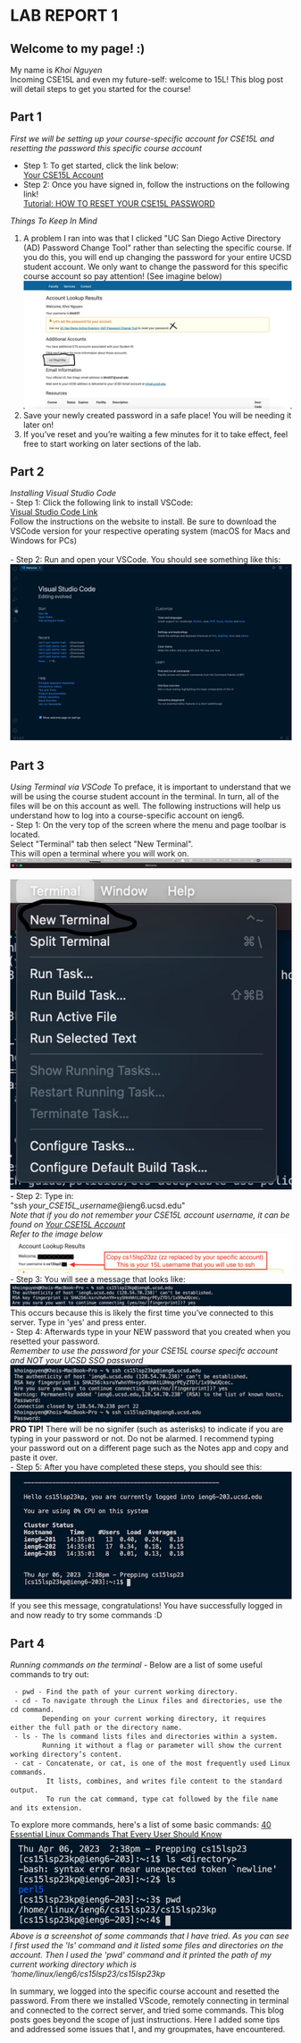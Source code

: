 # LAB REPORT 1

## **Welcome to my page! :)**

My name is *Khoi Nguyen*<br>
Incoming CSE15L and even my future-self: welcome to 15L! This blog post will detail steps to get you started for the course!

## **Part 1**
*First we will be setting up your course-specific account for CSE15L and resetting the password this specific course account*<br>
   - Step 1: To get started, click the link below:<br>
              [Your CSE15L Account](https://sdacs.ucsd.edu/~icc/index.php)<br>         
   - Step 2: Once you have signed in, follow the instructions on the following link!<br>
              [Tutorial: HOW TO RESET YOUR CSE15L PASSWORD](https://drive.google.com/file/d/17IDZn8Qq7Q0RkYMxdiIR0o6HJ3B5YqSW/view)<br> 
              
*Things To Keep In Mind*<br>
1. A problem I ran into was that I clicked "UC San Diego Active Directory (AD) Password Change Tool" rather than selecting the specific course. If you do this, you will end up changing the password for your entire UCSD student account. We only want to change the password for this specific course account so pay attention! (See imagine below)<br> ![Image](passwordss.jpg)<br>
3. Save your newly created password in a safe place! You will be needing it later on!<br>
4. If you’ve reset and you’re waiting a few minutes for it to take effect, feel free to start working on later sections of the lab.<br>

## **Part 2**
*Installing Visual Studio Code*<br>
    - Step 1: Click the following link to install VSCode:<br>
              [Visual Studio Code Link](https://code.visualstudio.com/)<br>
              Follow the instructions on the website to install. Be sure to download the VSCode version for your respective operating system (macOS for Macs and Windows for PCs)<br>          
    - Step 2: Run and open your VSCode. You should see something like this:<br>
              ![Image](vsc1.jpg)<br>
              
## **Part 3**
*Using Terminal via VSCode*
To preface, it is important to understand that we will be using the course student account in the terminal. In turn, all of the files will be on this account as well. The following instructions will help us understand how to log into a course-specific account on ieng6.<br>
     - Step 1: On the very top of the screen where the menu and page toolbar is located.<br>Select "Terminal" tab then select "New Terminal".<br> This will open a terminal where you will work on.<br> ![Image](toolbarss.jpg)<br><br>![Image](toolbar1ss.jpg)<br>
     - Step 2: Type in:<br>
     "ssh *your_CSE15L_username*@ieng6.ucsd.edu"<br>
*Note that if you do not remember your CSE15L account username, it can be found on [Your CSE15L Account](https://sdacs.ucsd.edu/~icc/index.php)<br> Refer to the image below*<br>
![Image](referss.jpg)<br>
     - Step 3: You will see a message that looks like:<br>
     ![Image](ss1.jpg)<br>
     This occurs because this is likely the first time you’ve connected to this server. Type in 'yes' and press enter.<br>
     - Step 4: Afterwards type in your NEW password that you created when you resetted your password.<br>
     *Remember to use the password for your CSE15L course specifc account and NOT your UCSD SSO password*<br>
     ![Image](pass1ss.jpg)<br>
     **PRO TIP!** There will be no signifer (such as asterisks) to indicate if you are typing in your password or not. Do not be alarmed. I recommend typing your password out on a different page such as the Notes app and copy and paste it over.<br>
     - Step 5: After you have completed these steps, you should see this: ![Image](ss2.jpg)<br>If you see this message, congratulations! You have successfully logged in and now ready to try some commands :D<br>
     
## **Part 4**
*Running commands on the terminal*
     - Below are a list of some useful commands to try out:<br>
     
     - pwd - Find the path of your current working directory.
     - cd - To navigate through the Linux files and directories, use the cd command.
            Depending on your current working directory, it requires either the full path or the directory name.
     - ls - The ls command lists files and directories within a system.
            Running it without a flag or parameter will show the current working directory’s content.
     - cat - Concatenate, or cat, is one of the most frequently used Linux commands.
             It lists, combines, and writes file content to the standard output. 
             To run the cat command, type cat followed by the file name and its extension.
   
 To explore more commands, here's a list of some basic commands: [40 Essential Linux Commands That Every User Should Know](https://www.hostinger.com/tutorials/linux-commands)<br>
 ![Image](vscss2.jpg)<br>
 *Above is a screenshot of some commands that I have tried. As you can see I first used the 'ls' command and it listed some files and directories on the account. Then I used the 'pwd' command and it printed the path of my current working directory which is 'home/linux/ieng6/cs15lsp23/cs15lsp23kp*<br>
 
 <pr> In summary, we logged into the specific course account and resetted the password. From there we installed VScode, remotely connecting in terminal and connected to the correct server, and tried some commands. This blog posts goes beyond the scope of just instructions. Here I added some tips and addressed some issues that I, and my groupmates, have encountered.</pr>

     

              


